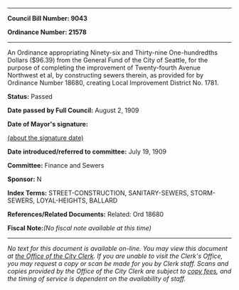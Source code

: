 

********

**Council Bill Number: 9043**
   
**Ordinance Number: 21578**
********

 An Ordinance appropriating Ninety-six and Thirty-nine One-hundredths Dollars ($96.39) from the General Fund of the City of Seattle, for the purpose of completing the improvement of Twenty-fourth Avenue Northwest et al, by constructing sewers therein, as provided for by Ordinance Number 18680, creating Local Improvement District No. 1781.

**Status:** Passed
   
**Date passed by Full Council:** August 2, 1909
   
**Date of Mayor's signature:**
   
[(about the signature date)](/~public/approvaldate.htm)
   
   
   
**Date introduced/referred to committee:** July 19, 1909
   
**Committee:** Finance and Sewers
   
**Sponsor:** N
   
   
**Index Terms:** STREET-CONSTRUCTION, SANITARY-SEWERS, STORM-SEWERS, LOYAL-HEIGHTS, BALLARD

**References/Related Documents:** Related: Ord 18680

**Fiscal Note:**_(No fiscal note available at this time)_
********

_No text for this document is available on-line. You may view this document at [the Office of the City Clerk](http://www.seattle.gov/leg/clerk/contactUs.htm). If you are unable to visit the Clerk's Office, you may request a copy or scan be made for you by Clerk staff. Scans and copies provided by the Office of the City Clerk are subject to [copy fees](http://clerk.seattle.gov/~public/clerkfees.htm), and the timing of service is dependent on the availability of staff._

